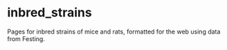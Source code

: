 # inbred_strains
Pages for inbred strains of mice and rats, formatted for the web using data from Festing.

